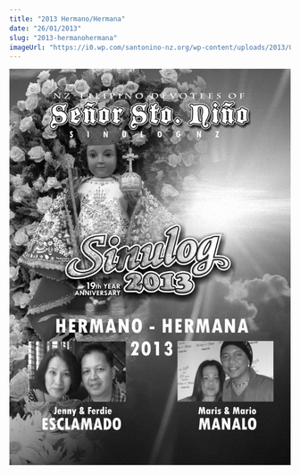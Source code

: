 ```yaml
---
title: "2013 Hermano/Hermana"
date: "26/01/2013"
slug: "2013-hermanohermana"
imageUrl: "https://i0.wp.com/santonino-nz.org/wp-content/uploads/2013/01/hermano-hermana-2013-728x1024.jpg?resize=728%2C1024"
---
```


[![hermano-hermana 2013](assets\images\hermano-hermana-2013-728x1024.jpg)](https://i0.wp.com/santonino-nz.org/wp-content/uploads/2013/01/hermano-hermana-2013.jpg)